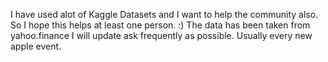 I have used alot of Kaggle Datasets and I want to help the community also. So I hope this helps at least one person.
:)
The data has been taken from yahoo.finance
I will update ask frequently as possible.
Usually every new apple event.
